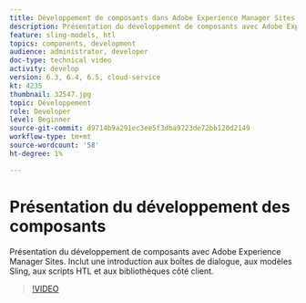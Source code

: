 ```yaml
---
title: Développement de composants dans Adobe Experience Manager Sites
description: Présentation du développement de composants avec Adobe Experience Manager Sites. Inclut une introduction aux boîtes de dialogue, aux modèles Sling, aux scripts HTL et aux bibliothèques côté client.
feature: sling-models, htl
topics: components, development
audience: administrator, developer
doc-type: technical video
activity: develop
version: 6.3, 6.4, 6.5, cloud-service
kt: 4235
thumbnail: 32547.jpg
topic: Développement
role: Developer
level: Beginner
source-git-commit: d9714b9a291ec3ee5f3dba9723de72bb120d2149
workflow-type: tm+mt
source-wordcount: '58'
ht-degree: 1%

---
```



# Présentation du développement des composants

Présentation du développement de composants avec Adobe Experience Manager Sites. Inclut une introduction aux boîtes de dialogue, aux modèles Sling, aux scripts HTL et aux bibliothèques côté client.

>[!VIDEO](https://video.tv.adobe.com/v/32547/?quality=12&learn=on)